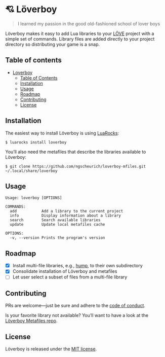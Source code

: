 # 💘 Löverboy

> I learned my passion in the good old-fashioned school of lover boys

Löverboy makes it easy to add Lua libraries to your [LÖVE](https://love2d.org/) project with a simple set of commands.
Library files are added directly to your project directory so distributing your game is a snap.

## Table of contents

* [Loverboy](#-loverboy)
  * [Table of Contents](#table-of-contents)
  * [Installation](#installation)
  * [Usage](#usage)
  * [Roadmap](#roadmap)
  * [Contributing](#contributing)
  * [License](#license)

## Installation

The easiest way to install Löverboy is using [LuaRocks](https://luarocks.org/):

```
$ luarocks install loverboy
```

You’ll also need the metafiles that describe the libraries available to Löverboy:

```
$ git clone https://github.com/ngscheurich/loverboy-mfiles.git ~/.local/share/loverboy
```

## Usage

```
Usage: loverboy [OPTIONS]

COMMANDS:
  add           Add a library to the current project
  info          Display information about a library
  search        Search available libraries
  update        Update local metafiles cache

OPTIONS:
  -v, --version Prints the program's version
```

## Roadmap

* [x] Install multi-file libraries, e.g., [hump](https://github.com/vrld/hump), to their own subdirectory
* [x] Consolidate installation of Löverboy and metafiles
* [ ] Let user select a subset of files from a multi-file library

## Contributing

PRs are welcome—just be sure and adhere to the
[code of conduct](https://github.com/ngscheurich/loverboy/blob/master/CODE_OF_CONDUCT.md).

Is your favorite library not available? You’ll want to have a look at the
[Löverboy Metafiles repo](https://github.com/ngscheurich/loverboy-mfiles).

## License

Löverboy is released under the [MIT license](https://github.com/ngscheurich/loverboy/blob/master/LICENSE).

